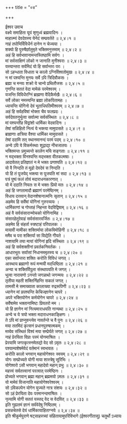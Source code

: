 +++
title = "०४"

+++

ईश्वर उवाच  
वक्ष्ये समाहिता यूयं शृणुध्वं ब्रह्मवादिनः ।  
माहात्म्यं देवदेवस्य येनेदं सम्प्रवर्तते ॥ २,४।१ ॥  
नाहं तपोभिर्विविधैर्न दानेन न चेज्यया ।  
शक्यो हि पुरुषैर्ज्ञातुमृते भक्तिमनुत्तमाम् ॥ २,४।२ ॥  
अहं हि सर्वभावानामन्तस्तिष्ठामि सर्वगः ।  
मां सर्वसाक्षिणं लोको न जानाति मुनीश्वराः ॥ २,४।३ ॥  
यस्यान्तरा सर्वमिदं यो हि सर्वान्तरः परः ।  
सो ऽहन्धाता विधाता च कालो ऽग्निर्विश्वतोमुखः ॥ २,४।४ ॥  
न मां पश्यन्ति मुनयः सर्वे ऽपि त्रिदिवौकसः ।  
ब्रह्मा च मनवः शक्रो ये चान्ये प्रथितौजसः ॥ २,४।५ ॥  
गृणन्ति सततं वेदा मामेकं परमेश्वरम् ।  
यजन्ति विविधैरग्निं ब्राह्मणा वैदिकैर्मखैः ॥ २,४।६ ॥  
सर्वे लोका नमस्यन्ति ब्रह्मा लोकपितामहः ।  
ध्यायन्ति योगिनो देवं भूताधिपतिमीश्वरम् ॥ २,४।७ ॥  
अहं हि सर्वहविषां भोक्ता चैव फलप्रदः ।  
सर्वदेवतनुर्भूत्वा सर्वात्मा सर्वसंस्थितः ॥ २,४।८ ॥  
मां पश्यन्तीह विद्वांशो धार्मिका वेदवादिनः ।  
तेषां सन्निहितो नित्यं ये भक्त्या मामुपासते ॥ २,४।९ ॥  
ब्राह्मणाः क्षत्रिया वैश्या धार्मिका मामुपासते ।  
तेषां ददामि तत् स्थानमानन्दं परमं पदम् ॥ २,४।१० ॥  
अन्ये ऽपि ये विकर्मस्थाः शूद्राद्या नीचजातयः ।  
भक्तिमन्तः प्रमुच्यन्ते कालेन मयि सङ्गताः ॥ २,४।११ ॥  
न मद्भक्ता विनश्यन्ति मद्भक्ता वीतकल्मषाः ।  
आदावेतत् प्रतिज्ञातं न मे भक्तः प्रणश्यति ॥ २,४।१२ ॥  
यो वै निन्दति तं मूढो देवदेवं स निन्दति ।  
यो हि तं पूजयेद् भक्त्या स पूजयति मां सदा ॥ २,४।१३ ॥  
पत्रं पुष्पं फलं तोयं मदाराधनकारणात् ।  
यो मे ददाति नियतः स मे भक्तः प्रियो मतः ॥ २,४।१४ ॥  
अहं हि जगतामादौ ब्रह्माणं परमेष्ठिनम् ।  
विधाय दत्तवान् वेदानशेषानात्मनिः सृतान् ॥ २,४।१५ ॥  
अहमेव हि सर्वेषां योगिनां गुरुरव्ययः ।  
धार्मिकाणां च गोप्ताहं निहन्ता वेदविद्विषाम् ॥ २,४।१६ ॥  
अहं वै सर्वसंसारान्मोचको योगिनामिह ।  
संसारहेतुरेवाहं सर्वसंसारवर्जितः ॥ २,४।१७ ॥  
अहमेव हि संहर्ता स्त्रष्टाहं परिपालकः ।  
मायावी मामीका शक्तिर्माया लोकविमोहिनी ॥ २,४।१८ ॥  
ममैव च परा शक्तिर्या सा विद्येति गीयते ।  
नाशयामि तया मायां योगिनां हृदि संस्थितः ॥ २,४।१९ ॥  
अहं हि सर्वशक्तीनां प्रवर्तकनिवर्तकः ।  
आधारभूतः सर्वासां निधानममृतस्य च ॥ २,४।२० ॥  
एका सर्वान्तरा शक्तिः करोति विविधं जगत् ।  
आस्थाय ब्रह्माणो रूपं मन्मयी मदधिष्ठिता ॥ २,४।२१ ॥  
अन्या च शक्तिर्विपुला संस्थापयति मे जगत् ।  
भूत्वा नारायणो ऽनन्तो जगन्नाथो जगन्मयः ॥ २,४।२२ ॥  
तृतीया महती शक्तिर्निहन्ति सकलं जगत् ।  
तामसी मे समाख्याता कालाख्या रुद्ररूपिणी ॥ २,४।२३ ॥  
ध्यानेन मां प्रपश्यन्ति केचिज्ज्ञानेन चापरे ।  
अपरे भक्तियोगेन कर्मयोगेन चापरे ॥ २,४।२४ ॥  
सर्वेषामेव भक्तानामिष्टः प्रियतरो मम ।  
यो हि ज्ञानेन मां नित्यमाराधयति नान्यथा ॥ २,४।२५ ॥  
अन्ये च ये त्रयो भक्ता मदाराधनकाङ्क्षिणः ।  
ते ऽपि मां प्राप्नुवन्त्येव नावर्तन्ते च वै पुनः ॥ २,४।२६ ॥  
मया ततमिदं कृत्सनं प्रधानपुरुषात्मकम् ।  
मय्येव संस्थितं विश्वं मया सम्प्रेर्यते जगत् ॥ २,४।२७ ॥  
नाहं प्रेरयिता विप्राः परमं योगमाश्रितः ।  
प्रेरयामि जगत्कृत्स्नमेतद्यो वेद सो ऽमृतः ॥ २,४।२८ ॥  
पश्याम्यशेषमेवेदं वर्तमानं स्वभावतः ।  
करोति कालो भगवान् महायोगेश्वरः स्वयम् ॥ २,४।२९ ॥  
योगः सम्प्रोच्यते योगी माया शास्त्रेषु सूरिभिः ।  
योगेश्वरो ऽसौ भगवान् महादेवो महान् प्रभुः ॥ २,४।३० ॥  
महत्त्वं सर्वतत्त्वानां परत्वात् परमेष्ठिनः ।  
प्रोच्यते भगवान् ब्रह्मा महान् ब्रह्ममयो ऽमलः ॥ २,४।३१ ॥  
यो मामेवं विजानाति महायोगेश्वरेश्वरम् ।  
सो ऽविकल्पेन योगेन युज्यते नात्र संशयः ॥ २,४।३२ ॥  
सो ऽहं प्रेरयिता देवः परमानन्दमाश्रितः ।  
नृत्यामि योगी सततं यस्तद् वेद स वेदवित् ॥ २,४।३३ ॥  
इति गुह्यतमं ज्ञानं सर्ववेदेषु निष्ठितम् ।  
प्रसन्नचेतसे देयं धार्मिकायाहिताग्नये ॥ २,४।३४ ॥  
इति श्रीकूर्मपुराणे षट्साहस्त्र्यां संहितायामुपरिविभागे (ईश्वरगीतासु) चतुर्थो ऽध्यायः
